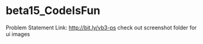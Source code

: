 # beta15_CodeIsFun
Problem Statement Link: http://bit.ly/vb3-ps
check out screenshot folder for ui images
